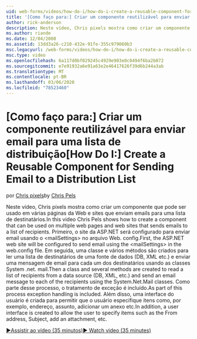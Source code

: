 ```yaml
---
uid: web-forms/videos/how-do-i/how-do-i-create-a-reusable-component-for-sending-email-to-a-distribution-list
title: '[Como faço para:] Criar um componente reutilizável para enviar email a uma lista de distribuição | Microsoft Docs'
author: rick-anderson
description: Neste vídeo, Chris pixels mostra como criar um componente que pode ser usado em várias páginas da Web e sites que enviam emails para uma lista de destinatários. Firs...
ms.author: riande
ms.date: 12/04/2008
ms.assetid: 13dd3a26-c210-432e-91fe-355c979060b3
msc.legacyurl: /web-forms/videos/how-do-i/how-do-i-create-a-reusable-component-for-sending-email-to-a-distribution-list
msc.type: video
ms.openlocfilehash: 6a117d0bf029245c4929e903e0c0494f6ba2b072
ms.sourcegitcommit: e7e91932a6e91a63e2e46417626f39d6b244a3ab
ms.translationtype: MT
ms.contentlocale: pt-BR
ms.lasthandoff: 03/06/2020
ms.locfileid: "78523460"
---
```

# <a name="how-do-i-create-a-reusable-component-for-sending-email-to-a-distribution-list"></a><span data-ttu-id="5093c-104">[Como faço para:] Criar um componente reutilizável para enviar email para uma lista de distribuição</span><span class="sxs-lookup"><span data-stu-id="5093c-104">[How Do I:] Create a Reusable Component for Sending Email to a Distribution List</span></span>

<span data-ttu-id="5093c-105">por [Chris pixels](https://twitter.com/chrispels)</span><span class="sxs-lookup"><span data-stu-id="5093c-105">by [Chris Pels](https://twitter.com/chrispels)</span></span>

<span data-ttu-id="5093c-106">Neste vídeo, Chris pixels mostra como criar um componente que pode ser usado em várias páginas da Web e sites que enviam emails para uma lista de destinatários.</span><span class="sxs-lookup"><span data-stu-id="5093c-106">In this video Chris Pels shows how to create a component that can be used on multiple web pages and web sites that sends emails to a list of recipients.</span></span> <span data-ttu-id="5093c-107">Primeiro, o site da ASP.NET será configurado para enviar email usando o &lt;mailSettings&gt; no arquivo Web. config.</span><span class="sxs-lookup"><span data-stu-id="5093c-107">First, the ASP.NET web site will be configured to send email using the &lt;mailSettings&gt; in the web.config file.</span></span> <span data-ttu-id="5093c-108">Em seguida, uma classe e vários métodos são criados para ler uma lista de destinatários de uma fonte de dados (DB, XML etc.) e enviar uma mensagem de email para cada um dos destinatários usando as classes System .net. mail.</span><span class="sxs-lookup"><span data-stu-id="5093c-108">Then a class and several methods are created to read a list of recipients from a data source (DB, XML, etc.) and send an email message to each of the recipients using the System.Net.Mail classes.</span></span> <span data-ttu-id="5093c-109">Como parte desse processo, o tratamento de exceção é incluído.</span><span class="sxs-lookup"><span data-stu-id="5093c-109">As part of this process exception handling is included.</span></span> <span data-ttu-id="5093c-110">Além disso, uma interface do usuário é criada para permitir que o usuário especifique itens como, por exemplo, endereço, assunto, adicionar um anexo etc.</span><span class="sxs-lookup"><span data-stu-id="5093c-110">In addition, a user interface is created to allow the user to specify items such as the From address, Subject, add an attachment, etc.</span></span>

[<span data-ttu-id="5093c-111">&#9654;Assistir ao vídeo (35 minutos)</span><span class="sxs-lookup"><span data-stu-id="5093c-111">&#9654; Watch video (35 minutes)</span></span>](https://channel9.msdn.com/Blogs/ASP-NET-Site-Videos/how-do-i-create-a-reusable-component-for-sending-email-to-a-distribution-list)
